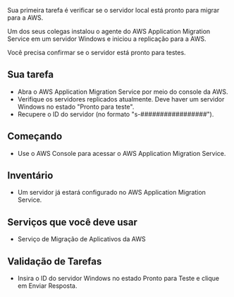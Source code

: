 Sua primeira tarefa é verificar se o servidor local está pronto para migrar para a AWS.

Um dos seus colegas instalou o agente do AWS Application Migration Service em um servidor Windows e iniciou a replicação para a AWS.

Você precisa confirmar se o servidor está pronto para testes.

## Sua tarefa
- Abra o AWS Application Migration Service por meio do console da AWS.
- Verifique os servidores replicados atualmente. Deve haver um servidor Windows no estado "Pronto para teste".
- Recupere o ID do servidor (no formato "s-#################").

## Começando
- Use o AWS Console para acessar o AWS Application Migration Service.

## Inventário
- Um servidor já estará configurado no AWS Application Migration Service.

## Serviços que você deve usar
- Serviço de Migração de Aplicativos da AWS

## Validação de Tarefas
- Insira o ID do servidor Windows no estado Pronto para Teste e clique em Enviar Resposta.
